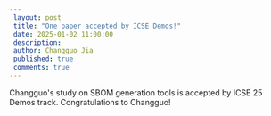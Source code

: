 ```yaml
---
 layout: post
 title: "One paper accepted by ICSE Demos!"
 date: 2025-01-02 11:00:00
 description:
 author: Changguo Jia
 published: true
 comments: true
---
```


Changguo's study on SBOM generation tools is accepted by ICSE 25 Demos track. Congratulations to Changguo!
